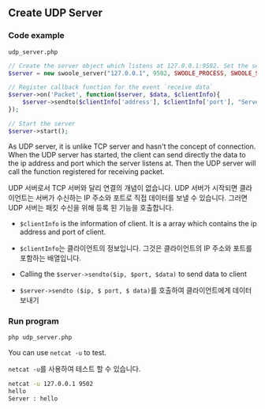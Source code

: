 ## Create UDP Server

### Code example

`udp_server.php`

```php
// Create the server object which listens at 127.0.0.1:9502. Set the server type to SWOOLE_SOCK_UDP
$server = new swoole_server("127.0.0.1", 9502, SWOOLE_PROCESS, SWOOLE_SOCK_UDP);

// Register callback function for the event `receive data`
$server->on('Packet', function($server, $data, $clientInfo){
    $server->sendto($clientInfo['address'], $clientInfo['port'], "Server : " . $data);
});

// Start the server
$server->start();
```

As UDP server, it is unlike TCP server and hasn't the concept of connection. When the UDP server has started, the client can send directly the data to the ip address and port which the server listens at. Then the UDP server will call the function registered for receiving packet.

UDP 서버로서 TCP 서버와 달리 연결의 개념이 없습니다. UDP 서버가 시작되면 클라이언트는 서버가 수신하는 IP 주소와 포트로 직접 데이터를 보낼 수 있습니다. 그러면 UDP 서버는 패킷 수신을 위해 등록 된 기능을 호출합니다.

- `$clientInfo` is the information of client. It is a array which contains the ip address and port of client.

- `$clientInfo`는 클라이언트의 정보입니다. 그것은 클라이언트의 IP 주소와 포트를 포함하는 배열입니다.

- Calling the `$server->sendto($ip, $port, $data)` to send data to client

- `$server->sendto ($ip, $ port, $ data)`를 호출하여 클라이언트에게 데이터 보내기


### Run program 

```bash
php udp_server.php
```
You can use `netcat -u` to test.

`netcat -u`를 사용하여 테스트 할 수 있습니다.

```bash
netcat -u 127.0.0.1 9502 
hello
Server : hello
```
